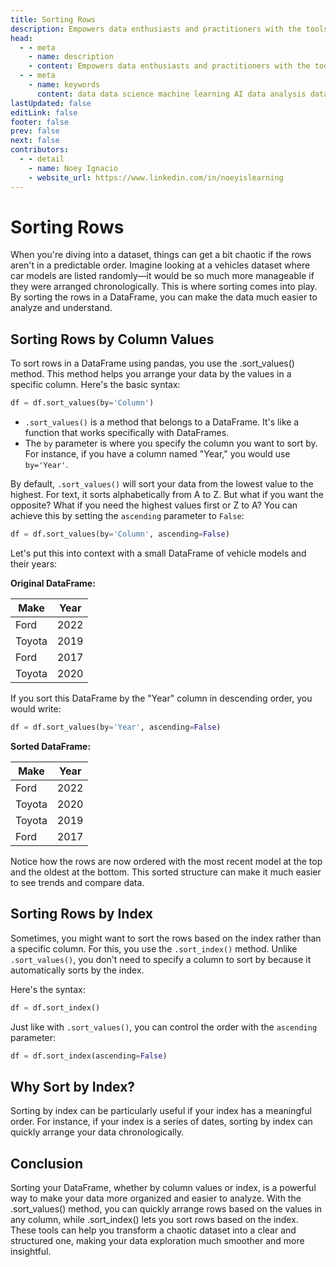 ```yaml
---
title: Sorting Rows
description: Empowers data enthusiasts and practitioners with the tools and knowledge to unlock the potential of data.
head:
  - - meta
    - name: description
    - content: Empowers data enthusiasts and practitioners with the tools and knowledge to unlock the potential of data.
  - - meta
    - name: keywords
      content: data data science machine learning AI data analysis data-driven data enthusiasts data practitioners
lastUpdated: false
editLink: false
footer: false
prev: false
next: false
contributors:
  - - detail
    - name: Noey Ignacio
    - website_url: https://www.linkedin.com/in/noeyislearning
---
```


# Sorting Rows

When you're diving into a dataset, things can get a bit chaotic if the rows aren't in a predictable order. Imagine looking at a vehicles dataset where car models are listed randomly—it would be so much more manageable if they were arranged chronologically. This is where sorting comes into play. By sorting the rows in a DataFrame, you can make the data much easier to analyze and understand.

## Sorting Rows by Column Values

To sort rows in a DataFrame using pandas, you use the .sort_values() method. This method helps you arrange your data by the values in a specific column. Here's the basic syntax:

```python
df = df.sort_values(by='Column')
```

- `.sort_values()` is a method that belongs to a DataFrame. It's like a function that works specifically with DataFrames.
- The `by` parameter is where you specify the column you want to sort by. For instance, if you have a column named "Year," you would use `by='Year'`.

By default, `.sort_values()` will sort your data from the lowest value to the highest. For text, it sorts alphabetically from A to Z. But what if you want the opposite? What if you need the highest values first or Z to A? You can achieve this by setting the `ascending` parameter to `False`:

```python
df = df.sort_values(by='Column', ascending=False)
```

Let's put this into context with a small DataFrame of vehicle models and their years:

**Original DataFrame:**

| Make   | Year |
| ------ | ---- |
| Ford   | 2022 |
| Toyota | 2019 |
| Ford   | 2017 |
| Toyota | 2020 |

If you sort this DataFrame by the "Year" column in descending order, you would write:

```python
df = df.sort_values(by='Year', ascending=False)
```

**Sorted DataFrame:**

| Make   | Year |
| ------ | ---- |
| Ford   | 2022 |
| Toyota | 2020 |
| Toyota | 2019 |
| Ford   | 2017 |

Notice how the rows are now ordered with the most recent model at the top and the oldest at the bottom. This sorted structure can make it much easier to see trends and compare data.

## Sorting Rows by Index

Sometimes, you might want to sort the rows based on the index rather than a specific column. For this, you use the `.sort_index()` method. Unlike `.sort_values()`, you don't need to specify a column to sort by because it automatically sorts by the index.

Here's the syntax:

```python
df = df.sort_index()
```

Just like with `.sort_values()`, you can control the order with the `ascending` parameter:

```python
df = df.sort_index(ascending=False)
```

## Why Sort by Index?

Sorting by index can be particularly useful if your index has a meaningful order. For instance, if your index is a series of dates, sorting by index can quickly arrange your data chronologically.

## Conclusion

Sorting your DataFrame, whether by column values or index, is a powerful way to make your data more organized and easier to analyze. With the .sort_values() method, you can quickly arrange rows based on the values in any column, while .sort_index() lets you sort rows based on the index. These tools can help you transform a chaotic dataset into a clear and structured one, making your data exploration much smoother and more insightful.
